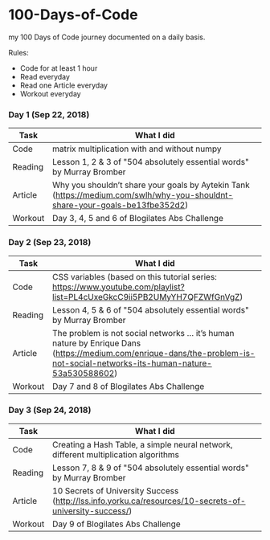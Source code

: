 # 100-Days-of-Code
my 100 Days of Code journey documented on a daily basis. 

Rules:
* Code for at least 1 hour
* Read everyday 
* Read one Article everyday 
* Workout everyday 


### Day 1 (Sep 22, 2018)
| Task | What I did |
| ---- | ---------- |
| Code | matrix multiplication with and without numpy |
| Reading | Lesson 1, 2 & 3 of "504 absolutely essential words" by Murray Bromber|
| Article | Why you shouldn’t share your goals by Aytekin Tank (https://medium.com/swlh/why-you-shouldnt-share-your-goals-be13fbe352d2) |
| Workout | Day 3, 4, 5 and 6 of Blogilates Abs Challenge |

### Day 2 (Sep 23, 2018)
| Task | What I did |
| ---- | ---------- |
| Code | CSS variables (based on this tutorial series: https://www.youtube.com/playlist?list=PL4cUxeGkcC9ii5PB2UMyYH7QFZWfGnVgZ) |
| Reading | Lesson 4, 5 & 6 of "504 absolutely essential words" by Murray Bromber|
| Article | The problem is not social networks … it’s human nature by Enrique Dans (https://medium.com/enrique-dans/the-problem-is-not-social-networks-its-human-nature-53a530588602) |
| Workout | Day 7 and 8 of Blogilates Abs Challenge |

### Day 3 (Sep 24, 2018)
| Task | What I did |
| ---- | ---------- |
| Code | Creating a Hash Table, a simple neural network, different multiplication algorithms |
| Reading | Lesson 7, 8 & 9 of "504 absolutely essential words" by Murray Bromber|
| Article | 10 Secrets of University Success (http://lss.info.yorku.ca/resources/10-secrets-of-university-success/) |
| Workout | Day 9 of Blogilates Abs Challenge |

<!-- ### Day 4 (Sep 25, 2018)
| Task | What I did |
| ---- | ---------- |
| Code |  |
| Reading | Lesson 10, 11 & 12 of "504 absolutely essential words" by Murray Bromber|
| Article | 25 Killer Actions to Boost Your Self-Confidence (https://zenhabits.net/25-killer-actions-to-boost-your-self-confidence/) |
| Workout | Day 11 and 12 of Blogilates Abs Challenge | -->

<!-- ### Day 5 (Sep 26, 2018)
| Task | What I did |
| ---- | ---------- |
| Code |  |
| Reading | Lesson 13, 14 & 15 of "504 absolutely essential words" by Murray Bromber|
| Article | 7 Ways to Juggle Multiple Project Tasks—and Get Things Done (https://www.liquidplanner.com/blog/7-ways-to-juggle-multiple-project-tasks-and-get-things-done/) |
| Workout | Day 13 and 14 of Blogilates Abs Challenge | -->

<!-- ### Day 6 (Sep 27, 2018)
| Task | What I did |
| ---- | ---------- |
| Code |  |
| Reading | Lesson 16, 17 & 18 of "504 absolutely essential words" by Murray Bromber|
| Article | How to Be Productive When You’re Overwhelmed (https://www.liquidplanner.com/blog/how-to-be-productive-when-youre-overwhelmed/) |
| Workout | Day 15 and 16 of Blogilates Abs Challenge | -->

<!-- ### Day 7 (Sep 28, 2018)
| Task | What I did |
| ---- | ---------- |
| Code |  |
| Reading | Lesson 19, 20 & 21 of "504 absolutely essential words" by Murray Bromber|
| Article | 6 Tricks to Stay Up Late at Night (https://www.everydayhealth.com/sleep/six-tricks-to-stay-up-late-at-night.aspx) |
| Workout | Day 17 and 18 of Blogilates Abs Challenge | -->